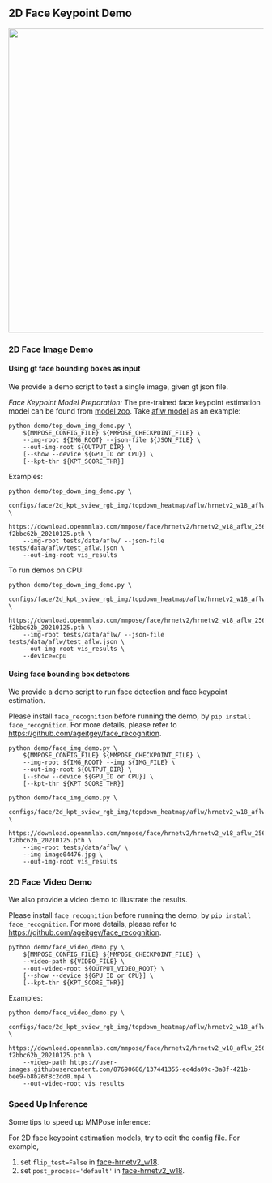 ## 2D Face Keypoint Demo

<img src="https://user-images.githubusercontent.com/11788150/109144943-ccd44900-779c-11eb-9e9d-8682e7629654.gif" width="600px" alt><br>

### 2D Face Image Demo

#### Using gt face bounding boxes as input

We provide a demo script to test a single image, given gt json file.

*Face Keypoint Model Preparation:*
The pre-trained face keypoint estimation model can be found from [model zoo](https://mmpose.readthedocs.io/en/latest/topics/face.html).
Take [aflw model](https://download.openmmlab.com/mmpose/face/hrnetv2/hrnetv2_w18_aflw_256x256-f2bbc62b_20210125.pth) as an example:

```shell
python demo/top_down_img_demo.py \
    ${MMPOSE_CONFIG_FILE} ${MMPOSE_CHECKPOINT_FILE} \
    --img-root ${IMG_ROOT} --json-file ${JSON_FILE} \
    --out-img-root ${OUTPUT_DIR} \
    [--show --device ${GPU_ID or CPU}] \
    [--kpt-thr ${KPT_SCORE_THR}]
```

Examples:

```shell
python demo/top_down_img_demo.py \
    configs/face/2d_kpt_sview_rgb_img/topdown_heatmap/aflw/hrnetv2_w18_aflw_256x256.py \
    https://download.openmmlab.com/mmpose/face/hrnetv2/hrnetv2_w18_aflw_256x256-f2bbc62b_20210125.pth \
    --img-root tests/data/aflw/ --json-file tests/data/aflw/test_aflw.json \
    --out-img-root vis_results
```

To run demos on CPU:

```shell
python demo/top_down_img_demo.py \
    configs/face/2d_kpt_sview_rgb_img/topdown_heatmap/aflw/hrnetv2_w18_aflw_256x256.py \
    https://download.openmmlab.com/mmpose/face/hrnetv2/hrnetv2_w18_aflw_256x256-f2bbc62b_20210125.pth \
    --img-root tests/data/aflw/ --json-file tests/data/aflw/test_aflw.json \
    --out-img-root vis_results \
    --device=cpu
```

#### Using face bounding box detectors

We provide a demo script to run face detection and face keypoint estimation.

Please install `face_recognition` before running the demo, by `pip install face_recognition`.
For more details, please refer to https://github.com/ageitgey/face_recognition.

```shell
python demo/face_img_demo.py \
    ${MMPOSE_CONFIG_FILE} ${MMPOSE_CHECKPOINT_FILE} \
    --img-root ${IMG_ROOT} --img ${IMG_FILE} \
    --out-img-root ${OUTPUT_DIR} \
    [--show --device ${GPU_ID or CPU}] \
    [--kpt-thr ${KPT_SCORE_THR}]
```

```shell
python demo/face_img_demo.py \
    configs/face/2d_kpt_sview_rgb_img/topdown_heatmap/aflw/hrnetv2_w18_aflw_256x256.py \
    https://download.openmmlab.com/mmpose/face/hrnetv2/hrnetv2_w18_aflw_256x256-f2bbc62b_20210125.pth \
    --img-root tests/data/aflw/ \
    --img image04476.jpg \
    --out-img-root vis_results
```

### 2D Face Video Demo

We also provide a video demo to illustrate the results.

Please install `face_recognition` before running the demo, by `pip install face_recognition`.
For more details, please refer to https://github.com/ageitgey/face_recognition.

```shell
python demo/face_video_demo.py \
    ${MMPOSE_CONFIG_FILE} ${MMPOSE_CHECKPOINT_FILE} \
    --video-path ${VIDEO_FILE} \
    --out-video-root ${OUTPUT_VIDEO_ROOT} \
    [--show --device ${GPU_ID or CPU}] \
    [--kpt-thr ${KPT_SCORE_THR}]
```

Examples:

```shell
python demo/face_video_demo.py \
    configs/face/2d_kpt_sview_rgb_img/topdown_heatmap/aflw/hrnetv2_w18_aflw_256x256.py \
    https://download.openmmlab.com/mmpose/face/hrnetv2/hrnetv2_w18_aflw_256x256-f2bbc62b_20210125.pth \
    --video-path https://user-images.githubusercontent.com/87690686/137441355-ec4da09c-3a8f-421b-bee9-b8b26f8c2dd0.mp4 \
    --out-video-root vis_results
```

### Speed Up Inference

Some tips to speed up MMPose inference:

For 2D face keypoint estimation models, try to edit the config file. For example,

1. set `flip_test=False` in [face-hrnetv2_w18](https://github.com/open-mmlab/mmpose/tree/e1ec589884235bee875c89102170439a991f8450/configs/face/hrnetv2/aflw/hrnetv2_w18_aflw_256x256.py#L83).
1. set `post_process='default'` in [face-hrnetv2_w18](https://github.com/open-mmlab/mmpose/tree/e1ec589884235bee875c89102170439a991f8450/configs/face/hrnetv2/aflw/hrnetv2_w18_aflw_256x256.py#L84).
